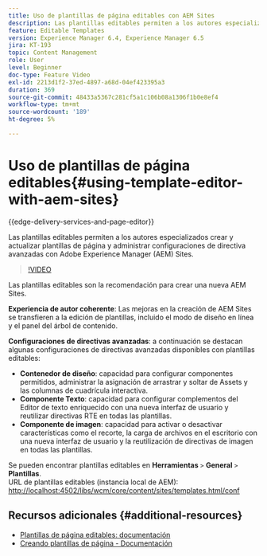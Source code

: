 ```yaml
---
title: Uso de plantillas de página editables con AEM Sites
description: Las plantillas editables permiten a los autores especializados crear y actualizar plantillas de página y administrar configuraciones de directiva avanzadas con AEM Sites.
feature: Editable Templates
version: Experience Manager 6.4, Experience Manager 6.5
jira: KT-193
topic: Content Management
role: User
level: Beginner
doc-type: Feature Video
exl-id: 2213d1f2-37ed-4897-a68d-04ef423395a3
duration: 369
source-git-commit: 48433a5367c281cf5a1c106b08a1306f1b0e8ef4
workflow-type: tm+mt
source-wordcount: '189'
ht-degree: 5%

---
```


# Uso de plantillas de página editables{#using-template-editor-with-aem-sites}

{{edge-delivery-services-and-page-editor}}

Las plantillas editables permiten a los autores especializados crear y actualizar plantillas de página y administrar configuraciones de directiva avanzadas con Adobe Experience Manager (AEM) Sites.

>[!VIDEO](https://video.tv.adobe.com/v/3449614?quality=12&learn=on&captions=spa)

Las plantillas editables son la recomendación para crear una nueva AEM Sites.

**Experiencia de autor coherente**: Las mejoras en la creación de AEM Sites se transfieren a la edición de plantillas, incluido el modo de diseño en línea y el panel del árbol de contenido.

**Configuraciones de directivas avanzadas**: a continuación se destacan algunas configuraciones de directivas avanzadas disponibles con plantillas editables:

* **Contenedor de diseño**: capacidad para configurar componentes permitidos, administrar la asignación de arrastrar y soltar de Assets y las columnas de cuadrícula interactiva.
* **Componente Texto**: capacidad para configurar complementos del Editor de texto enriquecido con una nueva interfaz de usuario y reutilizar directivas RTE en todas las plantillas.
* **Componente de imagen**: capacidad para activar o desactivar características como el recorte, la carga de archivos en el escritorio con una nueva interfaz de usuario y la reutilización de directivas de imagen en todas las plantillas.

Se pueden encontrar plantillas editables en **Herramientas** `>` **General** `>` **Plantillas**.\
URL de plantillas editables (instancia local de AEM): [http://localhost:4502/libs/wcm/core/content/sites/templates.html/conf](http://localhost:4502/libs/wcm/core/content/sites/templates.html/conf)

## Recursos adicionales {#additional-resources}

* [Plantillas de página editables: documentación](https://experienceleague.adobe.com/docs/experience-manager-65/developing/platform/templates/page-templates-editable.html?lang=es)
* [Creando plantillas de página - Documentación](https://experienceleague.adobe.com/docs/experience-manager-65/authoring/siteandpage/templates.html?lang=es)

